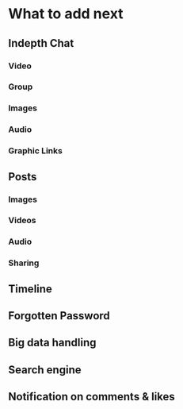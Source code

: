 # What to add next

## Indepth Chat
### Video
### Group
### Images
### Audio
### Graphic Links

## Posts
### Images
### Videos
### Audio
### Sharing

## Timeline

## Forgotten Password

## Big data handling

## Search engine

## Notification on comments & likes

